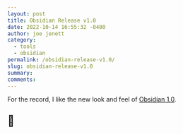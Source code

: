 ```yaml
---
layout: post
title: Obsidian Release v1.0
date: 2022-10-14 16:55:32 -0400
author: joe jenett
category:
  - tools
  - obsidian
permalink: /obsidian-release-v1.0/
slug: obsidian-release-v1.0
summary: 
comments:
---
```

<p>For the record, I like the new look and feel of <a title="Obsidian 1.0" href="https://obsidian.md/1.0">Obsidian 1.0</a>. 
</p>
<p style="font-size:1.75em;">👏</p>

<a href="https://brid.gy/publish/twitter"></a>
<data class="p-bridgy-omit-link" value="false"></data>